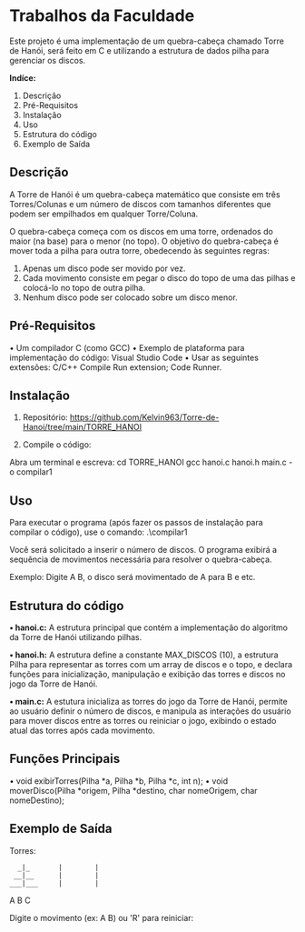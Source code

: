 # Trabalhos da Faculdade


Este projeto é uma implementação de um quebra-cabeça chamado Torre de Hanói, será feito em C e utilizando a estrutura de dados pilha para gerenciar os discos.


**Indíce:**
1. Descrição
2. Pré-Requisitos
3. Instalação
4. Uso
5. Estrutura do código
6. Exemplo de Saída


## Descrição


A Torre de Hanói é um quebra-cabeça matemático que consiste em três Torres/Colunas e um número de discos com tamanhos diferentes que podem ser empilhados em qualquer Torre/Coluna.

O quebra-cabeça começa com os discos em uma torre, ordenados do maior (na base) para o menor (no topo). O objetivo do quebra-cabeça é mover toda a pilha para outra torre, obedecendo às seguintes regras:

1.	Apenas um disco pode ser movido por vez.
2.	Cada movimento consiste em pegar o disco do topo de uma das pilhas e colocá-lo no topo de outra pilha.
3.	Nenhum disco pode ser colocado sobre um disco menor.


## Pré-Requisitos


•	Um compilador C (como GCC)
•	Exemplo de plataforma para implementação do código: Visual Studio Code
•	Usar as seguintes extensões: C/C++ Compile Run extension; Code Runner.


## Instalação


1.	Repositório:
https://github.com/Kelvin963/Torre-de-Hanoi/tree/main/TORRE_HANOI

2.	Compile o código:

Abra um terminal e escreva:
cd TORRE_HANOI
gcc hanoi.c hanoi.h main.c -o compilar1


## Uso


Para executar o programa (após fazer os passos de instalação para compilar o código), use o comando:
.\compilar1

Você será solicitado a inserir o número de discos. O programa exibirá a sequência de movimentos necessária para resolver o quebra-cabeça.

Exemplo: Digite A B, o disco será movimentado de A para B e etc.


## Estrutura do código


**•	hanoi.c:** A estrutura principal que contém a implementação do algoritmo da Torre de Hanói utilizando pilhas.

**•	hanoi.h:** A estrutura define a constante MAX_DISCOS (10), a estrutura Pilha para representar as torres com um array de discos e o topo, e declara funções para inicialização, manipulação e exibição das torres e discos no jogo da Torre de Hanói.

**•	main.c:** A estutura inicializa as torres do jogo da Torre de Hanói, permite ao usuário definir o número de discos, e manipula as interações do usuário para mover discos entre as torres ou reiniciar o jogo, exibindo o estado atual das torres após cada movimento.


## Funções Principais


•	void exibirTorres(Pilha *a, Pilha *b, Pilha *c, int n);
•	void moverDisco(Pilha *origem, Pilha *destino, char nomeOrigem, char nomeDestino);


## Exemplo de Saída

Torres:

      _|_       |        |
     __|__      |        |
    ___|___     |        |

  A        B        C

Digite o movimento (ex: A B) ou 'R' para reiniciar: